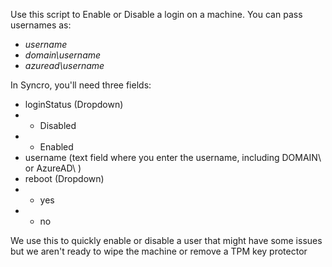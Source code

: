 Use this script to Enable or Disable a login on a machine. You can pass usernames as:
* _username_
* _domain\username_
* _azuread\username_

In Syncro, you'll need three fields:
* loginStatus (Dropdown)
* * Disabled
* * Enabled
* username (text field where you enter the username, including DOMAIN\ or AzureAD\ )
* reboot (Dropdown)
* * yes
* * no

We use this to quickly enable or disable a user that might have some issues but we aren't ready to wipe the machine or remove a TPM key protector